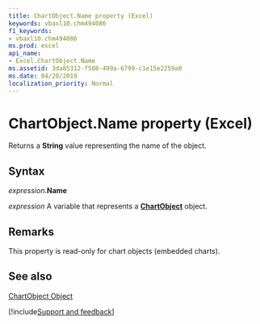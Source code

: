 ```yaml
---
title: ChartObject.Name property (Excel)
keywords: vbaxl10.chm494086
f1_keywords:
- vbaxl10.chm494086
ms.prod: excel
api_name:
- Excel.ChartObject.Name
ms.assetid: 3da85312-f508-499a-6799-c1e15e2259a0
ms.date: 04/20/2019
localization_priority: Normal
---
```



# ChartObject.Name property (Excel)

Returns a  **String** value representing the name of the object.


## Syntax

_expression_.**Name**

_expression_ A variable that represents a **[ChartObject](Excel.ChartObject.md)** object.


## Remarks

This property is read-only for chart objects (embedded charts).


## See also


[ChartObject Object](Excel.ChartObject.md)

[!include[Support and feedback](~/includes/feedback-boilerplate.md)]
